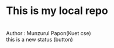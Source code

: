 # This is my local repo
<br>
Author : Munzurul Papon(Kuet cse)

<br>
this is a  new status (button)
